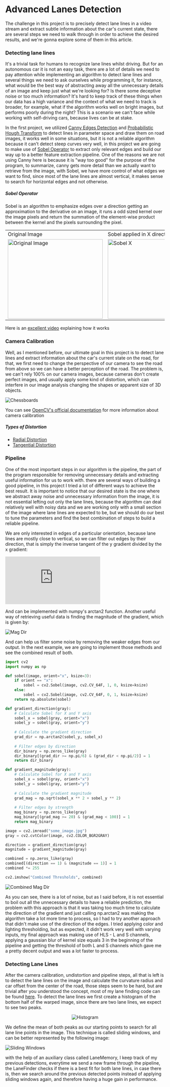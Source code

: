 # Advanced Lanes Detection

The challenge in this project is to precisely detect lane lines in a video stream and extract subtle information about the car's current state, there are several steps we need to walk through in order to achieve the desired results, and we're gonna explore some of them in this article.

### Detecting lane lines

It's a trivial task for humans to recognize lane lines whilst driving. But for an autonomous car it is not an easy task, there are a lot of details we need to pay attention while implementing an algorithm to detect lane lines and several things we need to ask ourselves while programming it, for instance, what would be the best way of abstracting away all the unnecessary details of an image and keep just what we're looking for? Is there some deceptive noise or too much information? It's hard to keep track of these things when our data has a high variance and the context of what we need to track is broader, for example, what if the algorithm works well on bright images, but performs poorly during the night? This is a scenario we can't face while working with self-driving cars, because lives can be at stake.

In the first project, we utilized [Canny Edges Detection](https://en.wikipedia.org/wiki/Canny_edge_detector#:~:text=The%20Canny%20edge%20detector%20is,explaining%20why%20the%20technique%20works.) and [Probabilistic Hough Transform](https://en.wikipedia.org/wiki/Hough_transform#:~:text=The%20Hough%20transform%20is%20a,shapes%20by%20a%20voting%20procedure.) to detect lines in parameter space and draw them on road images, it works well in some situations, but it is not a reliable algorithm because it can't detect steep curves very well, in this project we are going to make use of [Sobel Operator](https://en.wikipedia.org/wiki/Sobel_operator) to extract only relevant edges and build our way up to a better feature extraction pipeline. One of the reasons we are not using Canny here is because it is "way too good" for the purpose of the program, to summarize, canny gets more detail than we actually want to retrieve from the image, with Sobel, we have more control of what edges we want to find, since most of the lane lines are almost vertical, it makes sense to search for horizontal edges and not otherwise.

##### Sobel Operator

Sobel is an algorithm to emphasize edges over a direction getting an approximation to the derivative on an image, it runs a odd sized kernel over the image pixels and return the summation of the element-wise product between the kernel and the pixels surrounding the pixel.

<table>
  <tr>
    <td>Original Image</td>
    <td>Sobel applied in X direction</td>
    <td>Sobel applied in Y direction</td>
  </tr>
  <tr>
    <td valign="top"><img title="Original Image" alt="Original Image" src="/github_examples/straight_lines1.jpg" width=300 height=250></td>
    <td valign="top"><img title="Sobel applied in X direction" alt="Sobel X" src="/github_examples/sobel_x.jpg" width=300 height=250></td>
    <td valign="top"><img title="Sobel applied in Y direction" alt="Sobel Y" src="/github_examples/sobel_y.jpg" width=300 height=250></td>
  </tr>
 </table>

Here is an [excellent video](https://www.youtube.com/watch?v=sRFM5IEqR2w) explaining how it works

### Camera Calibration

Well, as I mentioned before, our ultimate goal in this project is to detect lane lines and extract information about the car's current state on the road, for that, we first need to change the perspective of our camera to see the road from above so we can have a better perception of the road. The problem is, we can't rely 100% on our camera images, because cameras don't create perfect images, and usually apply some kind of distortion, which can interfere in our image analysis changing the shapes or apparent size of 3D objects.

![Chessboards](/github_examples/chessboards.png)

You can see [OpenCV's official documentation](https://docs.opencv.org/2.4/doc/tutorials/calib3d/camera_calibration/camera_calibration.html) for more information about camera calibration

##### Types of Distortion

* [Radial Distortion](https://en.wikipedia.org/wiki/Distortion_(optics)#:~:text=Radial%20distortion%20is%20a%20failure,to%20image%20lines%20into%20lines.)
* [Tangential Distortion](https://de.mathworks.com/help/vision/ug/camera-calibration.html#:~:text=Tangential%20distortion%20occurs%20when%20the,xdistorted%2C%20ydistorted)

### Pipeline

One of the most important steps in our algorithm is the pipeline, the part of the program responsible for removing unnecessary details and extracting useful information for us to work with. there are several ways of building a good pipeline, in this project I tried a lot of different ways to achieve the best result. It is important to notice that our desired state is the one where we abstract away noise and unnecessary information from the image, it is not essential lefting out only the lane lines, because the algorithm can deal relatively well with noisy data and we are working only with a small section of the image where lane lines are expected to be, but we should do our best to tune the parameters and find the best combination of steps to build a reliable pipeline.

We are only interested in edges of a particular orientation, because lane lines are mostly close to vertical, so we can filter out edges by their direction, that is simply the inverse tangent of the y gradient divided by the x gradient:

![Grad Dir](https://latex.codecogs.com/svg.latex?arctan(Sy%20/%20Sx))

And can be implemented with numpy's arctan2 function. Another useful way of retrieving useful data is finding the magnitude of the gradient, which is given by:

![Mag Dir](https://latex.codecogs.com/svg.latex?\sqrt(Sx%20^2%20+%20Sy%20^2)) 

And can help us filter some noise by removing the weaker edges from our output. In the next example, we are going to implement those methods and see the combined result of both.

```python
import cv2
import numpy as np

def sobel(image, orient="x", ksize=3):
    if orient == "x":
        sobel = cv2.Sobel(image, cv2.CV_64F, 1, 0, ksize=ksize)
    else:
        sobel = cv2.Sobel(image, cv2.CV_64F, 0, 1, ksize=ksize)
    return np.absolute(sobel)

def gradient_direction(gray):
    # Calculate Sobel for X and Y axis
    sobel_x = sobel(gray, orient="x")
    sobel_y = sobel(gray, orient="y")
    
    # Calculate the gradient direction
    grad_dir = np.arctan2(sobel_y, sobel_x)
    
    # Filter edges by direction
    dir_binary = np.zeros_like(gray)
    dir_binary[(grad_dir >= np.pi/6) & (grad_dir < np.pi/2)] = 1
    return dir_binary

def gradient_magnitude(gray):
    # Calculate Sobel for X and Y axis
    sobel_x = sobel(gray, orient="x")
    sobel_y = sobel(gray, orient="y")
    
    # Calculate the gradient magnitude
    grad_mag = np.sqrt(sobel_x ** 2 + sobel_y ** 2)
    
    # Filter edges by strength
    mag_binary = np.zeros_like(gray)
    mag_binary[(grad_mag >= 20) & (grad_mag < 100)] = 1
    return mag_binary

image = cv2.imread("some_image.jpg")
gray = cv2.cvtColor(image, cv2.COLOR_BGR2GRAY)

direction = gradient_direction(gray)
magnitude = gradient_magnitude(gray)

combined = np.zeros_like(gray)
combined[(direction == 1) & (magnitude == 1)] = 1
combined *= 255

cv2.imshow("Combined Thresholds", combined)
```

![Combined Mag Dir](/github_examples/combined_mag_dir.jpg "Combined Magnitude and Direction")

As you can see, there is a lot of noise, but as I said before, it is not essential to boil out all the unnecessary details to have a reliable prediction, the problem with this approach is that it was taking too much time to calculate the direction of the gradient and just calling np.arctan2 was making the algorithm take a lot more time to process, so I had to try another approach that didn't make use of the direction of the edges. I tried applying color and lighting thresholding, but as expected, it didn't work very well with varying inputs, my final approach was making use of HLS - L and S channels, applying a gaussian blur of kernel size equals 3 in the beginning of the pipeline and getting the threshold of both L and S channels which gave me a pretty decent output and was a lot faster to process.

### Detecting Lane Lines

After the camera calibration, undistortion and pipeline steps, all that is left is to detect the lane lines on the image and calculate the curvature radius and car offset from the center of the road, those steps seem to be hard, but are trivial after you understood the concept, most of my lane finding code can be found [here](/src/lanefinder.py). To detect the lane lines we first create a histogram of the bottom half of the warped image, since there are two lane lines, we expect to see two peaks. 

<p align="center">
  <img alt="Histogram" title="Histogram" src="/github_examples/histogram.png">
</p>

We define the mean of both peaks as our starting points to search for all lane line points in the image. This technique is called sliding windows, and can be better represented by the following image:

![Sliding Windows](/github_examples/sliding_windows.png "Sliding Windows")

with the help of an auxiliary class called LaneMemory, I keep track of my previous detections, everytime we send a new frame through the pipeline, the LaneFinder checks if there is a best fit for both lane lines, in case there is, then we search around the previous detected points instead of applying sliding windows again, and therefore having a huge gain in performance.